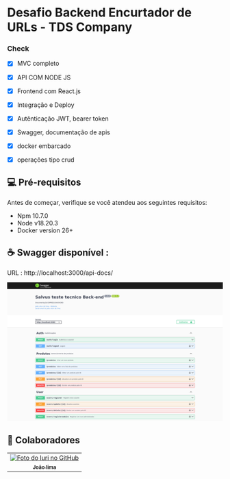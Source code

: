 # Desafio Backend Encurtador de URLs - TDS Company 

### Check

- [x] MVC completo
- [x] API COM NODE JS
- [x] Frontend com React.js
- [x] Integração e Deploy
- [x] Autênticação JWT, bearer token
- [x] Swagger, documentação de apis
- [x] docker embarcado
- [x] operações tipo crud


## 💻 Pré-requisitos

Antes de começar, verifique se você atendeu aos seguintes requisitos:

- Npm 10.7.0
- Node v18.20.3
- Docker version 26+

## ☕  Swagger disponível :

URL : http://localhost:3000/api-docs/

![alt text](image.png)

## 🤝 Colaboradores

<table>
  <tr>
    <td align="center">
      <a href="https://www.linkedin.com/in/jo%C3%A3o-vitor-de-lima-74441b1b1/" title="Linkedin">
        <img src="https://avatars.githubusercontent.com/u/107968321?v=4" width="100px;" alt="Foto do Iuri no GitHub"/><br>
        <sub>
          <b>João lima</b>
        </sub>
      </a>
    </td>
  </tr>
</table>
